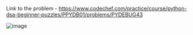 Link to the problem - https://www.codechef.com/practice/course/python-dsa-beginner-puzzles/PPYDB01/problems/PYDEBUG43


![image](https://github.com/Haleshot/Competitive-Programming/assets/57552973/2df7a831-ff9a-4d93-b9e0-589ace89e476)
